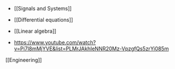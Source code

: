   - [[Signals and Systems]]
  - [[Differential equations]]
  - [[Linear algebra]]

  - https://www.youtube.com/watch?v=Pi7l8mMjYVE&list=PLMrJAkhIeNNR20Mz-VpzgfQs5zrYi085m

[[Engineering]]